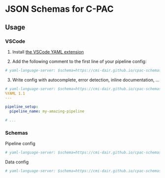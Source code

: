 # JSON Schemas for C-PAC

## Usage

### VSCode

1. Install [the VSCode YAML extension](https://marketplace.visualstudio.com/items?itemName=redhat.vscode-yaml) 

2. Add the following comment to the first line of your pipeline config:

```YAML
# yaml-language-server: $schema=https://cmi-dair.github.io/cpac-schemas/schemas/cpac.pipeline.1.8.6.dev.json
```

3. Write config with autocomplete, error detection, inline documentation, ...

```YAML
# yaml-language-server: $schema=https://cmi-dair.github.io/cpac-schemas/schemas/cpac.pipeline.1.8.6.dev.json
%YAML 1.1
---

pipeline_setup:
  pipeline_name: my-amazing-pipeline

# ...
```

### Schemas 

Pipeline config

```YAML
# yaml-language-server: $schema=https://cmi-dair.github.io/cpac-schemas/schemas/cpac.pipeline.1.8.6.dev.json
```

Data config

```YAML
# yaml-language-server: $schema=https://cmi-dair.github.io/cpac-schemas/schemas/cpac.data.1.8.6.dev.json
```